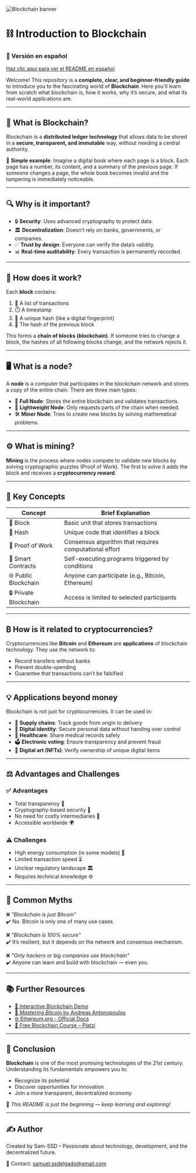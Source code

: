 ![Blockchain banner](https://github.com/user-attachments/assets/433108b8-070d-4a39-9f68-5a68760853f1)

# ⛓️ Introduction to Blockchain

### 📘 Versión en español  
[Haz clic aquí para ver el README en español](./README.md)


Welcome! This repository is a **complete, clear, and beginner-friendly guide** to introduce you to the fascinating world of **Blockchain**. Here you'll learn from scratch what blockchain is, how it works, why it’s secure, and what its real-world applications are.

---

## 🧠 What is Blockchain?

Blockchain is a **distributed ledger technology** that allows data to be stored in a **secure, transparent, and immutable** way, without needing a central authority.

📌 **Simple example**: Imagine a digital book where each page is a block. Each page has a number, its content, and a summary of the previous page. If someone changes a page, the whole book becomes invalid and the tampering is immediately noticeable.

---

## 🔍 Why is it important?

- 🔒 **Security**: Uses advanced cryptography to protect data.
- 🏛️ **Decentralization**: Doesn’t rely on banks, governments, or companies.
- ✅ **Trust by design**: Everyone can verify the data’s validity.
- 📊 **Real-time auditability**: Every transaction is permanently recorded.

---

## 🧩 How does it work?

Each **block** contains:

1. 🧾 A list of transactions  
2. ⏱️ A timestamp  
3. 🧬 A unique hash (like a digital fingerprint)  
4. 🔗 The hash of the previous block

This forms a **chain of blocks (blockchain)**. If someone tries to change a block, the hashes of all following blocks change, and the network rejects it.

---

## 🖥️ What is a node?

A **node** is a computer that participates in the blockchain network and stores a copy of the entire chain. There are three main types:

- 🔎 **Full Node**: Stores the entire blockchain and validates transactions.
- 💼 **Lightweight Node**: Only requests parts of the chain when needed.
- 🛠️ **Miner Node**: Tries to create new blocks by solving mathematical problems.

---

## ⚙️ What is mining?

**Mining** is the process where nodes compete to validate new blocks by solving cryptographic puzzles (Proof of Work). The first to solve it adds the block and receives a **cryptocurrency reward**.

---

## 🧠 Key Concepts

| Concept               | Brief Explanation                                                  |
|-----------------------|---------------------------------------------------------------------|
| 🧱 Block              | Basic unit that stores transactions                                 |
| 🔐 Hash               | Unique code that identifies a block                                 |
| 🔄 Proof of Work      | Consensus algorithm that requires computational effort              |
| 📜 Smart Contracts    | Self-executing programs triggered by conditions                     |
| 🌐 Public Blockchain  | Anyone can participate (e.g., Bitcoin, Ethereum)                    |
| 🔒 Private Blockchain | Access is limited to selected participants                          |

---

## ₿ How is it related to cryptocurrencies?

Cryptocurrencies like **Bitcoin** and **Ethereum** are **applications** of blockchain technology. They use the network to:

- Record transfers without banks  
- Prevent double-spending  
- Guarantee that transactions can’t be falsified  

---

## 💡 Applications beyond money

Blockchain is not just for cryptocurrencies. It can be used in:

- 🛒 **Supply chains**: Track goods from origin to delivery  
- 📄 **Digital identity**: Secure personal data without handing over control  
- 🏥 **Healthcare**: Share medical records safely  
- 🗳️ **Electronic voting**: Ensure transparency and prevent fraud  
- 🎨 **Digital art (NFTs)**: Verify ownership of unique digital items  

---

## ⚖️ Advantages and Challenges

### ✅ Advantages
- Total transparency 📢  
- Cryptography-based security 🔐  
- No need for costly intermediaries 💸  
- Accessible worldwide 🌍  

### ⚠️ Challenges
- High energy consumption (in some models) 🔋  
- Limited transaction speed ⏳  
- Unclear regulatory landscape 🏛️  
- Requires technical knowledge ⚙️  

---

## 📌 Common Myths

❌ *"Blockchain is just Bitcoin"*  
✔️ No. Bitcoin is only one of many use cases.

❌ *"Blockchain is 100% secure"*  
✔️ It’s resilient, but it depends on the network and consensus mechanism.

❌ *"Only hackers or big companies use blockchain"*  
✔️ Anyone can learn and build with blockchain — even you.

---

## 📚 Further Resources

- [📘 Interactive Blockchain Demo](https://andersbrownworth.com/blockchain/)  
- [📖 *Mastering Bitcoin* by Andreas Antonopoulos](https://github.com/bitcoinbook/bitcoinbook)  
- [🌐 Ethereum.org - Official Docs](https://ethereum.org/en/developers/docs/)  
- [🎥 Free Blockchain Course – Platzi](https://platzi.com/cursos/blockchain/)  

---

## 🧭 Conclusion

**Blockchain** is one of the most promising technologies of the 21st century. Understanding its fundamentals empowers you to:

- Recognize its potential  
- Discover opportunities for innovation  
- Join a more transparent, decentralized economy  

🎯 *This README is just the beginning — keep learning and exploring!*

---

## ✍️ Author

Created by Sam-SSD – Passionate about technology, development, and the decentralized future.

📩 Contact: samuel.ssdelgado@gmail.com
